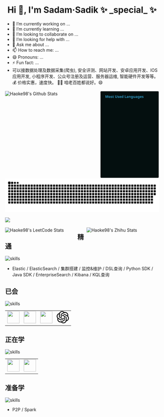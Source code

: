 
<h1 align="center">Hi 👋, I'm Sadam·Sadik ✨ _special_ ✨ </h1>
<!---<img align="right" alt="Coding" width="400" src="https://media.giphy.com/media/qgQUggAC3Pfv687qPC/giphy.gif"><br />--->

- 🔭 I’m currently working on ... 
- 🌱 I’m currently learning ...
- 👯 I’m looking to collaborate on ...
- 🤔 I’m looking for help with ...
- 💬 Ask me about ...
- 📫 How to reach me: ...
- 😄 Pronouns: ...
- ⚡ Fun fact: ...
- 可以接数据处理及数据采集(爬虫), 安全评测、网站开发、安卓应用开发、IOS应用开发, 小程序开发、公众号注册及运营、服务器运维, 智能硬件开发等等。 💰 价格实惠，速度快。 👨🏻 咱老百姓都说好。😄 
<div width="100%">
  <img align="left" alt="Haoke98's Github Stats" src="https://github-readme-stats.vercel.app/api?username=Haoke98&show_icons=true&include_all_commits=true&count_private=true&theme=tokyonight&hide_border=true&cache_seconds=1800" width="56%"/>
<!--   <img align="right" alt="Haoke98's Top Languages" src="https://github-readme-stats-two-alpha-95.vercel.app/api/top-langs/?username=Haoke98&langs_count=18&layout=compact&theme=tokyonight&hide_border=true&cache_seconds=1800&size_weight=0.5&count_weight=0.5&custom_title=Haoke98'sTop-langs" width="38%"/> -->
  <img align="right" alt="Haoke98's Top Languages" src="https://github.com/Haoke98/github-readme-stats/raw/Beyond100/assets/personal_access_token_0.5_0.5_no_fork_20_language_per_repo_20_lang_final.svg" width="38%"/>
  
</div>

![github contribution grid snake animation](https://raw.githubusercontent.com/Haoke98/Haoke98/main/github-contribution-grid-snake-sissa.svg#gh-dark-mode-only)

![](https://github-profile-trophy.vercel.app/?username=Haoke98&column=9&margin-w=15&margin-h=15&theme=tokyonight)

<div width="100%">
  <img align="left" src="https://stats.justsong.cn/api/github?username=Haoke98&theme=blue-green" alt="Haoke98's LeetCode Stats" width="47%" />
  <img align="right" src="https://stats.justsong.cn/api/csdn?id=weixin_43066097&theme=blue-green" alt="Haoke98's Zhihu Stats" width="47%" /> 
</div>


## 精通
![skills](https://skillicons.dev/icons?i=py,django,flask,fastapi,selenium,js,ts,jquery,threejs,vue,java,git,github,androidstudio,idea,postman,docker,md,linux,bsd)
* Elastic / ElasticSearch / 集群搭建 / 监控&维护 / DSL查询 / Python SDK / Java SDK / EnterpriseSearch / Kibana / KQL查询


## 已会
![skills](https://skillicons.dev/icons?i=c,cpp,cs,dotnet,go,pytorch,tensorflow,regex,html,css,bootstrap,nextjs,electron,webpack,vite,nodejs,express,spring,rabbitmq,maven,gradle,php,latex,svg,matlab,unity,cmake,raspberrypi,arduino,nginx,hibernate,mysql,postgresql,sqlite,mongodb,redis,bash,powershell,vim,eclipse,visualstudio,vscode,ps,autocad,cloudflare,azure,githubactions,gitlab,stackoverflow)
<br/>
<table style="border:none;">
  <tr>
    <td><a href="https://qdrant.tech/"><img width="40px" height="40px" src="https://github.com/qdrant/qdrant/raw/master/docs/logo.svg"></a></td>
    <td><a href="https://huggingface.co/"><img width="40px" height="40px"  src="https://huggingface.co/front/assets/huggingface_logo-noborder.svg"></a></td>
    <td><a href="https://vitepress.dev/"><img width="40px" height="40px"  src="https://vitepress.dev/vitepress-logo-mini.svg"></a></td>
    <td><a href="https://platform.openai.com"><img width="40px" height="40px"  src="openai.svg"></a></td>
  </tr>
</table>






## 正在学
![skills](https://skillicons.dev/icons?i=graphql,qt,vercel)
<table style="border:none;">
  <tr>
    <td><a href="https://vrm.dev/"><img width="40px" height="40px" src="https://vrm.dev/_static/favicon.ico"></a></td>
    <td><a href="https://www.live2d.com/"><img width="40px" height="40px"  src="https://www.live2d.com/wp-content/themes/cubism_new/assets/img/favicon.ico"></a></td>
  </tr>
</table>

## 准备学

![skills](https://skillicons.dev/icons?i=swift,rust,kotlin,flutter,dart,zig,scala,kafka,perl,ruby,lua,babel,coffeescript,aiscript,tauri,react,reactivex,atom,sass,windicss,d3,wordpress,unreal,blender,figma,pr,ai,ae,ipfs,kubernetes,dynamodb,openstack,appwrite,sentry,gcp)
* P2P / Spark
